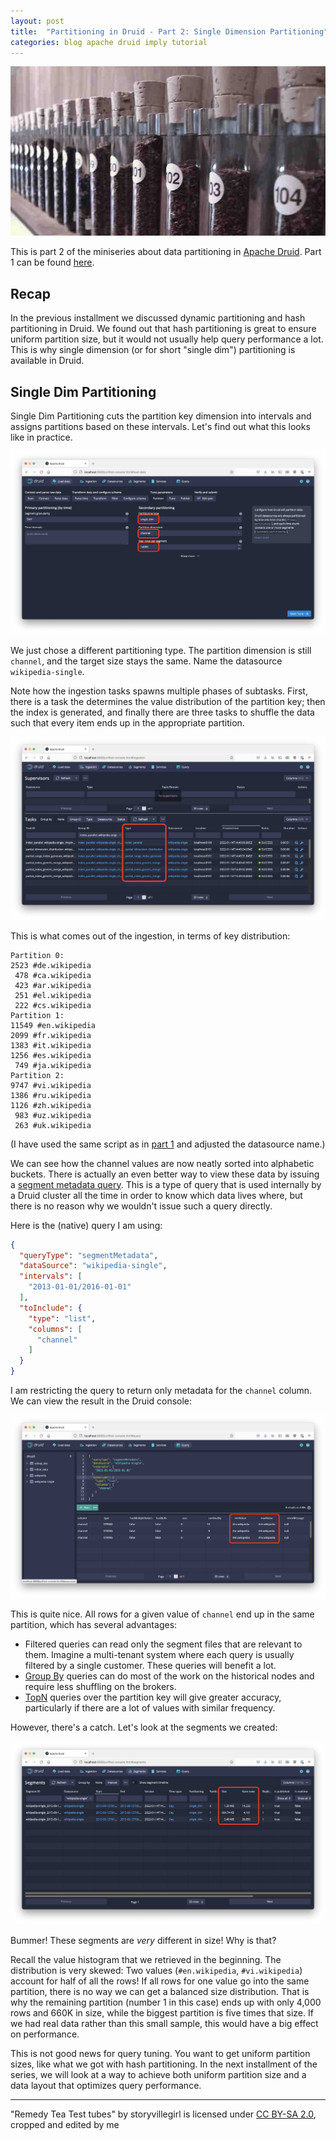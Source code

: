 ```yaml
---
layout: post
title:  "Partitioning in Druid - Part 2: Single Dimension Partitioning"
categories: blog apache druid imply tutorial
---
```

![Test Tubes](/assets/2022-01-14-0-test-tubes.jpg)

This is part 2 of the miniseries about data partitioning in [Apache Druid](https://druid.apache.org/). Part 1 can be found [here](/2022/01/06/partitioning-in-druid-part-1-dynamic-and-hash-partitioning/).

## Recap

In the previous installment we discussed dynamic partitioning and hash partitioning in Druid. We found out that hash partitioning is great to ensure uniform partition size, but it would not usually help query performance a lot. This is why single dimension (or for short "single dim") partitioning is available in Druid.

## Single Dim Partitioning

Single Dim Partitioning cuts the partition key dimension into intervals and assigns partitions based on these intervals. Let's find out what this looks like in practice.

![Configure single dim partitioning](/assets/2022-01-14-1-single.jpg)

We just chose a different partitioning type. The partition dimension is still `channel`, and the target size stays the same. Name the datasource `wikipedia-single`.

Note how the ingestion tasks spawns multiple phases of subtasks. First, there is a task the determines the value distribution of the partition key; then the index is generated, and finally there are three tasks to shuffle the data such that every item ends up in the appropriate partition.

![Ingestion tasks](/assets/2022-01-14-2-single-tasks.jpg)

This is what comes out of the ingestion, in terms of key distribution:
```
Partition 0:
2523 #de.wikipedia
 478 #ca.wikipedia
 423 #ar.wikipedia
 251 #el.wikipedia
 222 #cs.wikipedia
Partition 1:
11549 #en.wikipedia
2099 #fr.wikipedia
1383 #it.wikipedia
1256 #es.wikipedia
 749 #ja.wikipedia
Partition 2:
9747 #vi.wikipedia
1386 #ru.wikipedia
1126 #zh.wikipedia
 983 #uz.wikipedia
 263 #uk.wikipedia
```
(I have used the same script as in [part 1](/2022/01/06/partitioning-in-druid-part-1-dynamic-and-hash-partitioning/) and adjusted the datasource name.)

We can see how the channel values are now neatly sorted into alphabetic buckets. There is actually an even better way to view these data by issuing a [segment metadata query](https://druid.apache.org/docs/latest/querying/segmentmetadataquery.html). This is a type of query that is used internally by a Druid cluster all the time in order to know which data lives where, but there is no reason why we wouldn't issue such a query directly.

Here is the (native) query I am using:
```json
{
  "queryType": "segmentMetadata",
  "dataSource": "wikipedia-single",
  "intervals": [
    "2013-01-01/2016-01-01"
  ],
  "toInclude": {
    "type": "list",
    "columns": [
      "channel"
    ]
  }
}
```
I am restricting the query to return only metadata for the `channel` column. We can view the result in the Druid console:

![Metadata query](/assets/2022-01-14-3-segment-metadata.jpg)

This is quite nice. All rows for a given value of `channel` end up in the same partition, which has several advantages:
- Filtered queries can read only the segment files that are relevant to them. Imagine a multi-tenant system where each query is usually filtered by a single customer. These queries will benefit a lot.
- [Group By](https://druid.apache.org/docs/latest/querying/groupbyquery.html) queries can do most of the work on the historical nodes and require less shuffling on the brokers.
- [TopN](https://druid.apache.org/docs/latest/querying/topnquery.html) queries over the partition key will give greater accuracy, particularly if there are a lot of values with similar frequency.

However, there's a catch. Let's look at the segments we created:

![Metadata query](/assets/2022-01-14-4-segment-size.jpg)

Bummer! These segments are _very_ different in size! Why is that?

Recall the value histogram that we retrieved in the beginning. The distribution is very skewed: Two values (`#en.wikipedia`, `#vi.wikipedia`) account for half of all the rows! If all rows for one value go into the same partition, there is no way we can get a balanced size distribution. That is why the remaining partition (number 1 in this case) ends up with only 4,000 rows and 660K in size, while the biggest partition is five times that size. If we had real data rather than this small sample, this would have a big effect on performance.

This is not good news for query tuning. You want to get uniform partition sizes, like what we got with hash partitioning. In the next installment of the series, we will look at a way to achieve both uniform partition size and a data layout that optimizes query performance.

---

"Remedy Tea Test tubes" by storyvillegirl is licensed under [CC BY-SA 2.0](https://creativecommons.org/licenses/by-sa/2.0/?ref=openverse&atype=rich), cropped and edited by me

